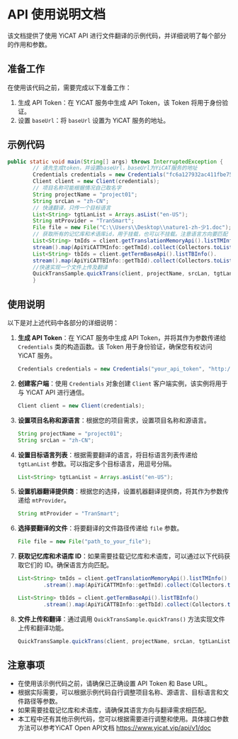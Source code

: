 # API 使用说明文档

该文档提供了使用 YiCAT API 进行文件翻译的示例代码，并详细说明了每个部分的作用和参数。

## 准备工作

在使用该代码之前，需要完成以下准备工作：

1. 生成 API Token：在 YiCAT 服务中生成 API Token，该 Token 将用于身份验证。
2. 设置 `baseUrl`：将 `baseUrl` 设置为 YiCAT 服务的地址。

## 示例代码

```java
public static void main(String[] args) throws InterruptedException {
        // 请先生成token，并设置baseUrl，baseUrl为YiCAT服务的地址
        Credentials credentials = new Credentials("fc6a127932ac411fbe7534a11cfdf54c", "http://192.168.1.186");
        Client client = new Client(credentials);
        // 项目名称可能根据情况自己取名字
        String projectName = "project01";
        String srcLan = "zh-CN";
        // 快速翻译，只传一个目标语言
        List<String> tgtLanList = Arrays.asList("en-US");
        String mtProvider = "TranSmart";
        File file = new File("C:\\Users\\Desktop\\nature1-zh-少1.doc");
        // 获取所有的记忆库和术语库id，用于挂载，也可以不挂载。注意语言方向要匹配
        List<String> tmIds = client.getTranslationMemoryApi().listTMInfo().
        stream().map(ApiYiCATTMInfo::getTmId).collect(Collectors.toList());
        List<String> tbIds = client.getTermBaseApi().listTBInfo().
        stream().map(ApiYiCATTBInfo::getTbId).collect(Collectors.toList());
        //快速实现一个文件上传及翻译
        QuickTransSample.quickTrans(client, projectName, srcLan, tgtLanList, file, mtProvider, tmIds, tbIds);
        }
```

## 使用说明

以下是对上述代码中各部分的详细说明：

1. **生成 API Token**：在 YiCAT 服务中生成 API Token，并将其作为参数传递给 `Credentials` 类的构造函数。该 Token 用于身份验证，确保您有权访问 YiCAT 服务。

   ```java
   Credentials credentials = new Credentials("your_api_token", "http://your_yicat_base_url");
   ```

2. **创建客户端**：使用 `Credentials` 对象创建 `Client` 客户端实例，该实例将用于与 YiCAT API 进行通信。

   ```java
   Client client = new Client(credentials);
   ```

3. **设置项目名称和源语言**：根据您的项目需求，设置项目名称和源语言。

   ```java
   String projectName = "project01";
   String srcLan = "zh-CN";
   ```

4. **设置目标语言列表**：根据需要翻译的语言，将目标语言列表传递给 `tgtLanList` 参数。可以指定多个目标语言，用逗号分隔。
   
    ```java
    List<String> tgtLanList = Arrays.asList("en-US");
   ```

5. **设置机器翻译提供商**：根据您的选择，设置机器翻译提供商，将其作为参数传递给 `mtProvider`。
   
   ```java
   String mtProvider = "TranSmart";
   ```

6. **选择要翻译的文件**：将要翻译的文件路径传递给 `file` 参数。

   ```java
   File file = new File("path_to_your_file");
   ```

7. **获取记忆库和术语库 ID**：如果需要挂载记忆库和术语库，可以通过以下代码获取它们的 ID。确保语言方向匹配。

   ```java
   List<String> tmIds = client.getTranslationMemoryApi().listTMInfo()
           .stream().map(ApiYiCATTMInfo::getTmId).collect(Collectors.toList());

   List<String> tbIds = client.getTermBaseApi().listTBInfo()
           .stream().map(ApiYiCATTBInfo::getTbId).collect(Collectors.toList());
   ```

8. **文件上传和翻译**：通过调用 `QuickTransSample.quickTrans()` 方法实现文件上传和翻译功能。

   ```java
   QuickTransSample.quickTrans(client, projectName, srcLan, tgtLanList, file, mtProvider, tmIds, tbIds);
   ```

## 注意事项

- 在使用该示例代码之前，请确保已正确设置 API Token 和 Base URL。
- 根据实际需要，可以根据示例代码自行调整项目名称、源语言、目标语言和文件路径等参数。
- 如果需要挂载记忆库和术语库，请确保其语言方向与翻译需求相匹配。
- 本工程中还有其他示例代码，您可以根据需要进行调整和使用。具体接口参数方法可以参考YiCAT Open API文档 https://www.yicat.vip/api/v1/doc